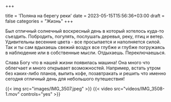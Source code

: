 +++
		
title = 'Поляна на берегу реки'
date = 2023-05-15T15:56:36+03:00
draft = false
categories = "Жизнь"
+++

Был отличный солнечный воскресный день в который хотелось куда-то съездить. Побродить, погулять, послушать деревья, реку, птиц и ветер. Удивительны весенние цвета - все просыпается и наполняется силой. Так и ты сам вдыхаешь свежий воздух все глубже и глубже погружаясь в наблюдение или в собственные мысли. Отдыхаешь. Переключаешься.

Слава Богу что в нашей жизни появилась машина! Она много что облегчает и много открывает возможностей. Например, встать утром без каких-либо планов, выпить кофе, позавтракать и решить что именно сегодня отличный день для небольшого путешествия!

{{< img src="images/IMG_3507.jpeg" >}}
{{< video src="videos/IMG_3508-1.mov" controls="yes" >}}
